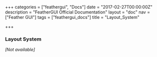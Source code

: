 +++
categories = ["feathergui", "Docs"]
date = "2017-02-27T00:00:00Z"
description = "FeatherGUI Official Documentation"
layout = "doc"
nav = ["Feather GUI"]
tags = ["feathergui_docs"]
title = "Layout_System"

+++
### Layout System

*[Not available]*